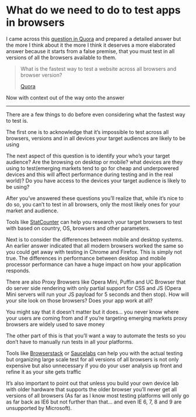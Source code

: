 # What do we need to do to test apps in browsers

I came across this [question in Quora](https://www.quora.com/What-is-the-fastest-way-to-test-a-website-across-all-browsers-and-browser-version/) and prepared a detailed answer but the more I think about it the more I think it deserves a more elaborated answer because it starts from a false premise, that you must test in all versions of all the browsers available to them.

>What is the fastest way to test a website across all browsers and browser version?
>
>[Quora](https://www.quora.com/What-is-the-fastest-way-to-test-a-website-across-all-browsers-and-browser-version/)

Now with context out of the way onto the answer
<hr>

There are a few things to do before even considering what the fastest way to test is.

The first one is to acknowledge that it’s impossible to test across all browsers, versions and in all devices your target audiences are likely to be using

The next aspect of this question is to identify your who’s your target audience? Are the browsing on desktop or mobile? what devices are they using to test(emerging markets tend to go for cheap and underpowered devices and this will affect performance during testing and in the real world)? Do you have access to the devices your target audience is likely to be using?

After you’ve answered these questions you’ll realize that, while it’s nice to do so, you can’t to test in all browsers, only the most likely ones for your market and audience.

Tools like [StatCounter](http://statcounter.com/) can help you research your target browsers to test with based on country, OS, browsers and other parameters.

<!-- Bruce Lawson Next Billion Users -->
<div class="youtube-player" data-id="f6As5HEkG5E"></div>

<!-- <div class="video">
  <iframe width="560" height="315" src="https://www.youtube.com/embed/f6As5HEkG5E" frameborder="0" allowfullscreen></iframe>
</div> -->

Next is to consider the differences between mobile and desktop systems. An earlier answer indicated that all modern browsers worked the same so you could get away with testing in Chrome and Firefox. This is simply not true. The differences in performance between desktop and mobile processor performance can have a huge impact on how your application responds.

There are also Proxy Browsers like Opera Mini, Puffin and UC Browser that do server side rendering with only partial support for CSS and JS (Opera Mini servers will run your JS payload for 5 seconds and then stop). How will your site look on those browsers? Does your app work at all?

You might say that it doesn’t matter but it does… you never know where your users are coming from and if you’re targeting emerging markets proxy browsers are widely used to save money

<!-- ALex Russell CDS 2016 -->
<div class="youtube-player" data-id="4bZvq3nodf4">
<!-- <div class="video">
  <iframe width="560" height="315" src="https://www.youtube.com/embed/4bZvq3nodf4" frameborder="0" allowfullscreen></iframe>
</div> -->

The other part of this is that you’ll want a way to automate the tests so you don’t have to manually run tests in all your platforms.

Tools like [Browserstack](https://www.browserstack.com/start) or [Saucelabs](https://saucelabs.com/) can help you with the actual testing but organizing large scale test for all versions of all browsers is not only expensive but also unnecessary if you do your user analysis up front and refine it as your site gets traffic

It’s also important to point out that unless you build your own device lab with older hardware that supports the older browser you’ll never get all versions of all browsers (As far as I know most testing platforms will only go as far back as IE6 but not further than that… and even IE 6, 7, 8 and 9 are unsupported by Microsoft).
